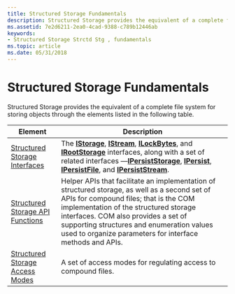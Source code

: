 ```yaml
---
title: Structured Storage Fundamentals
description: Structured Storage provides the equivalent of a complete file system for storing objects.
ms.assetid: 7e2d6211-2ea0-4cad-9388-c789b12446ab
keywords:
- Structured Storage Strctd Stg , fundamentals
ms.topic: article
ms.date: 05/31/2018
---
```


# Structured Storage Fundamentals

Structured Storage provides the equivalent of a complete file system for storing objects through the elements listed in the following table.



| Element                                                                  | Description                                                                                                                                                                                                                                                                                                                                                    |
|--------------------------------------------------------------------------|----------------------------------------------------------------------------------------------------------------------------------------------------------------------------------------------------------------------------------------------------------------------------------------------------------------------------------------------------------------|
| [Structured Storage Interfaces](structured-storage-interfaces.md)       | The [**IStorage**](/windows/desktop/api/Objidl/nn-objidl-istorage), [**IStream**](/windows/desktop/api/Objidl/nn-objidl-istream), [**ILockBytes**](/windows/desktop/api/Objidl/nn-objidl-ilockbytes), and [**IRootStorage**](/windows/desktop/api/Objidl/nn-objidl-irootstorage) interfaces, along with a set of related interfaces —[**IPersistStorage**](https://msdn.microsoft.com/library/ms679731(v=VS.85).aspx), [**IPersist**](https://msdn.microsoft.com/library/ms688695(v=VS.85).aspx), [**IPersistFile**](https://msdn.microsoft.com/library/ms687223(v=VS.85).aspx), and [**IPersistStream**](https://msdn.microsoft.com/library/ms690091(v=VS.85).aspx). |
| [Structured Storage API Functions](structured-storage-api-functions.md) | Helper APIs that facilitate an implementation of structured storage, as well as a second set of APIs for compound files; that is the COM implementation of the structured storage interfaces. COM also provides a set of supporting structures and enumeration values used to organize parameters for interface methods and APIs.                              |
| [Structured Storage Access Modes](structured-storage-access-modes.md)   | A set of access modes for regulating access to compound files.                                                                                                                                                                                                                                                                                                 |



 

 

 




